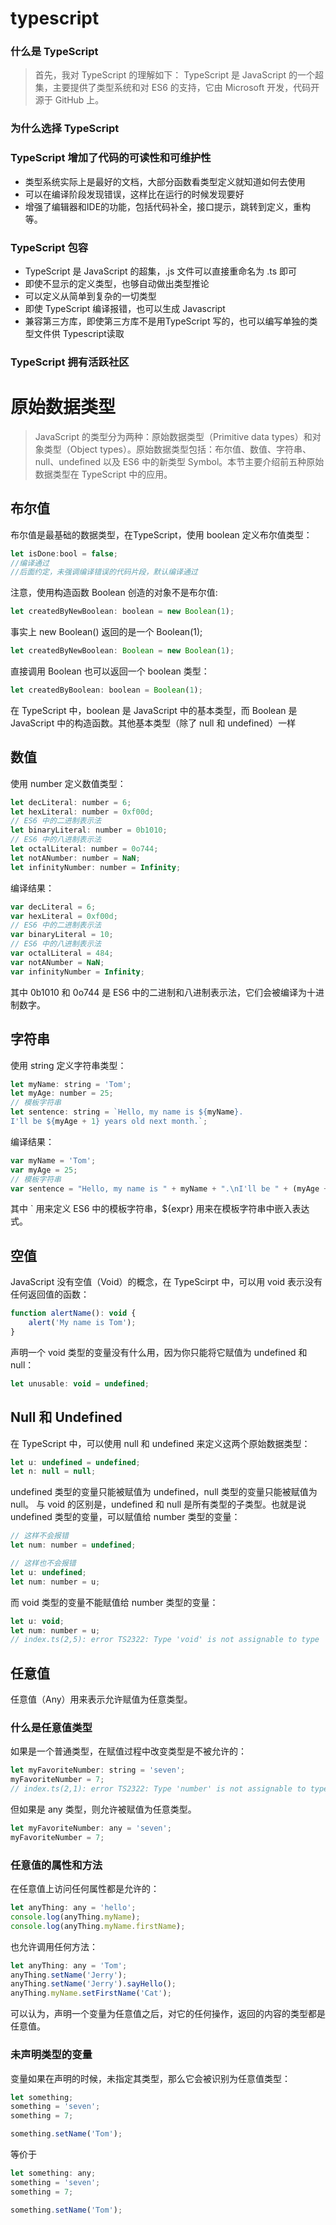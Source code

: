 # typescript

### 什么是 TypeScript
> 首先，我对 TypeScript 的理解如下：
TypeScript 是 JavaScript 的一个超集，主要提供了类型系统和对 ES6 的支持，它由 Microsoft 开发，代码开源于 GitHub 上。

### 为什么选择 TypeScript

### TypeScript 增加了代码的可读性和可维护性
* 类型系统实际上是最好的文档，大部分函数看类型定义就知道如何去使用
* 可以在编译阶段发现错误，这样比在运行的时候发现要好
* 增强了编辑器和IDE的功能，包括代码补全，接口提示，跳转到定义，重构等。

### TypeScript 包容
* TypeScript 是 JavaScript 的超集，.js 文件可以直接重命名为 .ts 即可
* 即使不显示的定义类型，也够自动做出类型推论
* 可以定义从简单到复杂的一切类型
* 即使 TypeScript 编译报错，也可以生成 Javascript
* 兼容第三方库，即使第三方库不是用TypeScript 写的，也可以编写单独的类型文件供 Typescript读取

### TypeScript 拥有活跃社区



# 原始数据类型
> JavaScript 的类型分为两种：原始数据类型（Primitive data types）和对象类型（Object types）。原始数据类型包括：布尔值、数值、字符串、null、undefined 以及 ES6 中的新类型 Symbol。本节主要介绍前五种原始数据类型在 TypeScript 中的应用。

## 布尔值
布尔值是最基础的数据类型，在TypeScript，使用 boolean 定义布尔值类型：  
```javascript
let isDone:bool = false;
//编译通过
//后面约定，未强调编译错误的代码片段，默认编译通过
```
注意，使用构造函数 Boolean 创造的对象不是布尔值:  

```javascript
let createdByNewBoolean: boolean = new Boolean(1);
```

事实上 new Boolean() 返回的是一个 Boolean(1);  

```javascript
let createdByNewBoolean: Boolean = new Boolean(1);
```

直接调用 Boolean 也可以返回一个 boolean 类型：  

```javascript
let createdByBoolean: boolean = Boolean(1);
```
在 TypeScript 中，boolean 是 JavaScript 中的基本类型，而 Boolean 是 JavaScript 中的构造函数。其他基本类型（除了 null 和 undefined）一样  


## 数值
使用 number 定义数值类型：

```javascript
let decLiteral: number = 6;
let hexLiteral: number = 0xf00d;
// ES6 中的二进制表示法
let binaryLiteral: number = 0b1010;
// ES6 中的八进制表示法
let octalLiteral: number = 0o744;
let notANumber: number = NaN;
let infinityNumber: number = Infinity;
```
编译结果：  

```javascript
var decLiteral = 6;
var hexLiteral = 0xf00d;
// ES6 中的二进制表示法
var binaryLiteral = 10;
// ES6 中的八进制表示法
var octalLiteral = 484;
var notANumber = NaN;
var infinityNumber = Infinity;
```

其中 0b1010 和 0o744 是 ES6 中的二进制和八进制表示法，它们会被编译为十进制数字。  
## 字符串
使用 string 定义字符串类型：  
```javascript
let myName: string = 'Tom';
let myAge: number = 25;
// 模板字符串
let sentence: string = `Hello, my name is ${myName}.
I'll be ${myAge + 1} years old next month.`;
```
编译结果：  
```javascript
var myName = 'Tom';
var myAge = 25;
// 模板字符串
var sentence = "Hello, my name is " + myName + ".\nI'll be " + (myAge + 1) + " years old next month.";
```
其中 ` 用来定义 ES6 中的模板字符串，${expr} 用来在模板字符串中嵌入表达式。

## 空值
JavaScript 没有空值（Void）的概念，在 TypeScirpt 中，可以用 void 表示没有任何返回值的函数：  

```javascript
function alertName(): void {
    alert('My name is Tom');
}
```

声明一个 void 类型的变量没有什么用，因为你只能将它赋值为 undefined 和 null：  
```javascript
let unusable: void = undefined;
```

## Null 和 Undefined
在 TypeScript 中，可以使用 null 和 undefined 来定义这两个原始数据类型：  
```javascript
let u: undefined = undefined;
let n: null = null;
```
undefined 类型的变量只能被赋值为 undefined，null 类型的变量只能被赋值为 null。 
与 void 的区别是，undefined 和 null 是所有类型的子类型。也就是说 undefined 类型的变量，可以赋值给 number 类型的变量：  
```javascript
// 这样不会报错
let num: number = undefined;

// 这样也不会报错
let u: undefined;
let num: number = u;
```

而 void 类型的变量不能赋值给 number 类型的变量：  
```javascript
let u: void;
let num: number = u;
// index.ts(2,5): error TS2322: Type 'void' is not assignable to type 'number'.
```

## 任意值

任意值（Any）用来表示允许赋值为任意类型。  

### 什么是任意值类型

如果是一个普通类型，在赋值过程中改变类型是不被允许的：  

```javascript
let myFavoriteNumber: string = 'seven';
myFavoriteNumber = 7;
// index.ts(2,1): error TS2322: Type 'number' is not assignable to type 'string'.
```

但如果是 any 类型，则允许被赋值为任意类型。  

```javascript
let myFavoriteNumber: any = 'seven';
myFavoriteNumber = 7;
```

### 任意值的属性和方法
在任意值上访问任何属性都是允许的：  
```javascript
let anyThing: any = 'hello';
console.log(anyThing.myName);
console.log(anyThing.myName.firstName);
```
也允许调用任何方法：  
```javascript
let anyThing: any = 'Tom';
anyThing.setName('Jerry');
anyThing.setName('Jerry').sayHello();
anyThing.myName.setFirstName('Cat');
```
可以认为，声明一个变量为任意值之后，对它的任何操作，返回的内容的类型都是任意值。 

### 未声明类型的变量

变量如果在声明的时候，未指定其类型，那么它会被识别为任意值类型：  
```javascript
let something;
something = 'seven';
something = 7;

something.setName('Tom');
```
等价于  
```javascript
let something: any;
something = 'seven';
something = 7;

something.setName('Tom');
```
